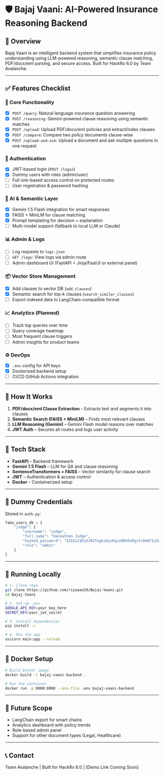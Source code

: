 # 🛡️ Bajaj Vaani: AI-Powered Insurance Reasoning Backend

## 🚀 Overview
Bajaj Vaani is an intelligent backend system that simplifies insurance policy understanding using LLM-powered reasoning, semantic clause matching, PDF/docx/eml parsing, and secure access. Built for HackRx 6.0 by Team Avalanche.

---

## ✅ Features Checklist

### 🚀 Core Functionality
- [x] `POST /query`: Natural language insurance question answering
- [x] `POST /reasoning`: Gemini-powered clause reasoning using semantic matches
- [x] `POST /upload`: Upload PDF/docx/eml policies and extract/index clauses
- [x] `POST /compare`: Compare two policy documents clause-wise
- [x] `POST /upload-and-ask`: Upload a document and ask multiple questions in one request

### 🔐 Authentication
- [x] JWT-based login (`POST /login`)
- [x] Dummy users with roles (admin/user)
- [ ] Full role-based access control on protected routes
- [ ] User registration & password hashing

### 🧠 AI & Semantic Layer
- [x] Gemini 1.5 Flash integration for smart responses
- [x] FAISS + MiniLM for clause matching
- [x] Prompt templating for decision + explanation
- [ ] Multi-model support (fallback to local LLM or Claude)

### 📊 Admin & Logs
- [ ] Log requests to `logs.json`
- [ ] `GET /logs`: View logs via admin route
- [ ] Admin dashboard UI (FastAPI + Jinja/FastUI or external panel)

### 📦 Vector Store Management
- [x] Add clauses to vector DB (`add_clauses`)
- [x] Semantic search for top-k clauses (`search_similar_clauses`)
- [ ] Export indexed data to LangChain-compatible format

### 📈 Analytics (Planned)
- [ ] Track top queries over time
- [ ] Query coverage heatmap
- [ ] Most frequent clause triggers
- [ ] Admin insights for product teams

### ⚙️ DevOps
- [x] `.env` config for API keys
- [x] Dockerized backend setup
- [ ] CI/CD GitHub Actions integration

---

## 🧠 How It Works
1. **PDF/docx/eml Clause Extraction** – Extracts text and segments it into clauses
2. **Semantic Search (FAISS + MiniLM)** – Finds most relevant clauses
3. **LLM Reasoning (Gemini)** – Gemini Flash model reasons over matches
4. **JWT Auth** – Secures all routes and logs user activity

---

## 🧪 Tech Stack
* **FastAPI** – Backend framework
* **Gemini 1.5 Flash** – LLM for QA and clause reasoning
* **SentenceTransformers + FAISS** – Vector similarity for clause search
* **JWT** – Authentication & access control
* **Docker** – Containerized setup

---

## 🔐 Dummy Credentials
Stored in `auth.py`:

```python
fake_users_db = {
    "judge": {
        "username": "judge",
        "full_name": "Hackathon Judge",
        "hashed_password": "$2b$12$RjGJN1TegbzUyvKqJzNDkOvRgiYcOmNfIuSW93CIDGABtZCKdB1fm",  # "demo123"
        "role": "admin"
    }
}
```

---

## 🧪 Running Locally

```bash
# 1. Clone repo
git clone https://github.com/riyaaaa19/Bajaj-Vaani.git
cd Bajaj-Vaani

# 2. Set up .env
GOOGLE_API_KEY=your_key_here
SECRET_KEY=your_jwt_secret

# 3. Install dependencies
pip install -r 

# 4. Run the app
uvicorn main:app --reload
```

---

## 🐳 Docker Setup

```bash
# Build Docker image
docker build -t bajaj-vaani-backend .

# Run the container
docker run -p 8000:8000 --env-file .env bajaj-vaani-backend
```

---

## 🧠 Future Scope

* LangChain export for smart chains
* Analytics dashboard with policy trends
* Role-based admin panel
* Support for other document types (Legal, Healthcare)

---

## 📞 Contact

Team Avalanche | Built for HackRx 6.0
 | [Demo Link Coming Soon]
